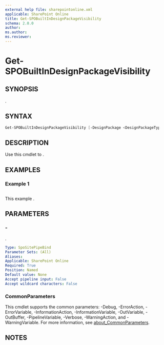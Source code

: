 ```yaml
---
external help file: sharepointonline.xml
applicable: SharePoint Online
title: Get-SPOBuiltInDesignPackageVisibility
schema: 2.0.0
author: 
ms.author: 
ms.reviewer:
---
```


# Get-SPOBuiltInDesignPackageVisibility

## SYNOPSIS
.

## SYNTAX

```powershell
Get-SPOBuiltInDesignPackageVisibility [-DesignPackage <DesignPackageType>] [<CommonParameters>]
```

## DESCRIPTION

Use this cmdlet to .

## EXAMPLES

### Example 1

```powershell

```

This example .

## PARAMETERS

### -

.

```yaml
Type: SpoSitePipeBind
Parameter Sets: (All)
Aliases: 
Applicable: SharePoint Online
Required: True
Position: Named
Default value: None
Accept pipeline input: False
Accept wildcard characters: False
```

### CommonParameters

This cmdlet supports the common parameters: -Debug, -ErrorAction, -ErrorVariable, -InformationAction, -InformationVariable, -OutVariable, -OutBuffer, -PipelineVariable, -Verbose, -WarningAction, and -WarningVariable. For more information, see [about_CommonParameters](https://go.microsoft.com/fwlink/p/?LinkID=113216).

## NOTES
